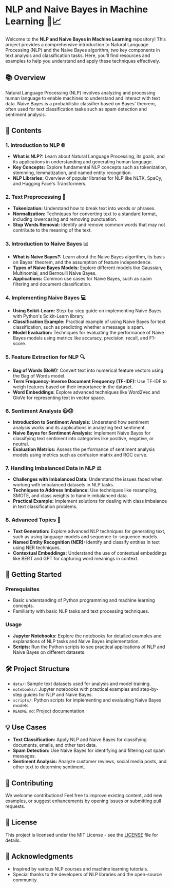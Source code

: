 # NLP and Naive Bayes in Machine Learning 🧠📈

Welcome to the **NLP and Naive Bayes in Machine Learning** repository! This project provides a comprehensive introduction to Natural Language Processing (NLP) and the Naive Bayes algorithm, two key components in text analysis and classification tasks. Here, you’ll find resources and examples to help you understand and apply these techniques effectively.

## 📚 Overview

Natural Language Processing (NLP) involves analyzing and processing human language to enable machines to understand and interact with text data. Naive Bayes is a probabilistic classifier based on Bayes' theorem, often used for text classification tasks such as spam detection and sentiment analysis.

## 📖 Contents

### 1. **Introduction to NLP** 🌐
   - **What is NLP?:** Learn about Natural Language Processing, its goals, and its applications in understanding and generating human language.
   - **Key Concepts:** Explore fundamental NLP concepts such as tokenization, stemming, lemmatization, and named entity recognition.
   - **NLP Libraries:** Overview of popular libraries for NLP like NLTK, SpaCy, and Hugging Face's Transformers.

### 2. **Text Preprocessing** 🧹
   - **Tokenization:** Understand how to break text into words or phrases.
   - **Normalization:** Techniques for converting text to a standard format, including lowercasing and removing punctuation.
   - **Stop Words Removal:** Identify and remove common words that may not contribute to the meaning of the text.

### 3. **Introduction to Naive Bayes** 📊
   - **What is Naive Bayes?:** Learn about the Naive Bayes algorithm, its basis on Bayes' theorem, and the assumption of feature independence.
   - **Types of Naive Bayes Models:** Explore different models like Gaussian, Multinomial, and Bernoulli Naive Bayes.
   - **Applications:** Common use cases for Naive Bayes, such as spam filtering and document classification.

### 4. **Implementing Naive Bayes** 💻
   - **Using Scikit-Learn:** Step-by-step guide on implementing Naive Bayes with Python's Scikit-Learn library.
   - **Classification Example:** Practical example of using Naive Bayes for text classification, such as predicting whether a message is spam.
   - **Model Evaluation:** Techniques for evaluating the performance of Naive Bayes models using metrics like accuracy, precision, recall, and F1-score.

### 5. **Feature Extraction for NLP** 🔍
   - **Bag of Words (BoW):** Convert text into numerical feature vectors using the Bag of Words model.
   - **Term Frequency-Inverse Document Frequency (TF-IDF):** Use TF-IDF to weigh features based on their importance in the dataset.
   - **Word Embeddings:** Explore advanced techniques like Word2Vec and GloVe for representing text in vector space.

### 6. **Sentiment Analysis** 😃😞
   - **Introduction to Sentiment Analysis:** Understand how sentiment analysis works and its applications in analyzing text sentiment.
   - **Naive Bayes for Sentiment Analysis:** Implement Naive Bayes for classifying text sentiment into categories like positive, negative, or neutral.
   - **Evaluation Metrics:** Assess the performance of sentiment analysis models using metrics such as confusion matrix and ROC curve.

### 7. **Handling Imbalanced Data in NLP** ⚖️
   - **Challenges with Imbalanced Data:** Understand the issues faced when working with imbalanced datasets in NLP tasks.
   - **Techniques to Address Imbalance:** Use techniques like resampling, SMOTE, and class weights to handle imbalanced data.
   - **Practical Example:** Implement solutions for dealing with class imbalance in text classification problems.

### 8. **Advanced Topics** 🚀
   - **Text Generation:** Explore advanced NLP techniques for generating text, such as using language models and sequence-to-sequence models.
   - **Named Entity Recognition (NER):** Identify and classify entities in text using NER techniques.
   - **Contextual Embeddings:** Understand the use of contextual embeddings like BERT and GPT for capturing word meanings in context.

## 🚀 Getting Started

### Prerequisites
- Basic understanding of Python programming and machine learning concepts.
- Familiarity with basic NLP tasks and text processing techniques.

### Usage
- **Jupyter Notebooks:** Explore the notebooks for detailed examples and explanations of NLP tasks and Naive Bayes implementation.
- **Scripts:** Run the Python scripts to see practical applications of NLP and Naive Bayes on different datasets.

## 🛠️ Project Structure
- `data/`: Sample text datasets used for analysis and model training.
- `notebooks/`: Jupyter notebooks with practical examples and step-by-step guides for NLP and Naive Bayes.
- `scripts/`: Python scripts for implementing and evaluating Naive Bayes models.
- `README.md`: Project documentation.

## 💡 Use Cases
- **Text Classification:** Apply NLP and Naive Bayes for classifying documents, emails, and other text data.
- **Spam Detection:** Use Naive Bayes for identifying and filtering out spam messages.
- **Sentiment Analysis:** Analyze customer reviews, social media posts, and other text to determine sentiment.

## 🤝 Contributing
We welcome contributions! Feel free to improve existing content, add new examples, or suggest enhancements by opening issues or submitting pull requests.

## 📄 License
This project is licensed under the MIT License - see the [LICENSE](LICENSE) file for details.

## 👥 Acknowledgments
- Inspired by various NLP courses and machine learning tutorials.
- Special thanks to the developers of NLP libraries and the open-source community.
